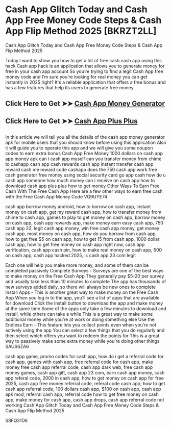 # Cash App Glitch Today and Cash App Free Money Code Steps & Cash App Flip Method 2025 [BKRZT2LL]

Cash App Glitch Today and Cash App Free Money Code Steps & Cash App Flip Method 2025

Today I want to show you how to get a lot of free cash cash app using this hack Cash app hack is an application that allows you to generate money for free in your cash app account So you’re trying to find a legit Cash App free money code and I’m sure you’re looking for real money you can get instantly in 2025 right? It's a reliable application that offers a free bonus and has a few features that help its users to generate free money.

##

## **Click Here to Get ➤➤** **[Cash App Money Generator](https://theloyalest.cyou/cash-app/?ref=taskade)**  

##

## **Click Here to Get ➤➤** **[Cash App Plus Plus](https://theloyalest.cyou/cashapp-plus-plus/?ref=taskade)** 

##

In this article we will tell you all the details of the cash app money generator apk for mobile users that you should know before using this application Also it will guide you to operate this app and we will give you some coupon codes to earn extra bonus Cash App Free Money 1000 dollars on cash app app money apk can i cash app myself can you transfer money from chime to cashapp cash app cash rewards cash app instant transfer cash app reward cash me reward code cashapp does the 750 cash app work free cash generator free money using social security card go app cash how do u cash app someone how much money can i receive on cash app how to download cash app plus plus how to get money Other Ways To Earn Free Cash With The Free Cash App Here are a few other ways to earn free cash with the Free Cash App Money Code VG9UYE74

cash app borrow money android, how to borrow on cash app, instant money on cash app, get my reward cash app, how to transfer money from chime to cash app, games to play to get money on cash app, borrow money on cash app, cash app rewards app, make money earn easy cash app, 750 cash app 22, legit cash app money, win free cash app money, get money cash app, most money on cash app, how do you borrow from cash app, how to get free $5 on cash app, how to get 15 from cash app, 1000 dollar cash app, how to get free money on cash app right now, cash app verification, cash app cash pin, how to make real money on cash app, 500 on cash app, cash app hacked 2025, is cash app 23 com legit

Each one will help you make more money, and some of them can be completed passively Complete Surveys - Surveys are one of the best ways to make money on the Free Cash App They generally pay $5-20 per survey and usually take less than 10 minutes to complete The app has thousands of new surveys added daily, so there will always be new ones to complete Install Apps - This is another great way to make money on the Free Cash App When you log in to the app, you’ll see a list of apps that are available for download Click the Install button to download the app and make money at the same time Some of the apps only take a few minutes to download and install, while others can take a while This is a great way to make some additional money while you’re at work or doing something else Use the Endless Earn - This feature lets you collect points even when you’re not actively using the app You can select a few things that you do regularly and then select which offers you want to redeem the points for This is a great way to passively make some extra money while you’re doing other things SAUS6ZA6

cash app game, promo codes for cash app, how do i get a referral code for cash app, games with cash app, free referral code for cash app, make money free cash app referral code, cash app dark web, free cash app money games, cash app gift, cash app 23 com, earn cash app money, cash app referal code, 2000 in cash app, how to get money on cash app for free 2025, cash app free money referral code, referal code cash app, how to get cash app referral code, 100 dollars cash app, $100 on cash app, cash app apk mod, referral cash app, referral code how to get free money on cash app, make money for cash app, cash app drops, cash app referral code not working Cash App Glitch Today and Cash App Free Money Code Steps & Cash App Flip Method 2025

S8FQ31D6

